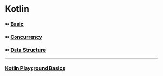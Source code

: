 # Kotlin

### ➼ [Basic](Basic)
### ➼ [Concurrency](Concurrency)
### ➼ [Data Structure](Data)

---

### [Kotlin Playground Basics](https://pl.kotl.in/0wlxPUty_)
